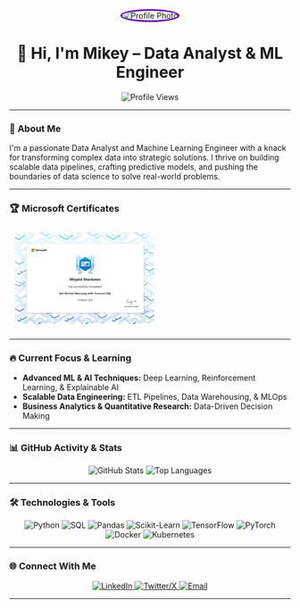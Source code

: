 <div align="center">
  <!-- Profile Photo -->
  <img src="https://github.com/MarsX-2002.png" alt="Profile Photo" width="150" style="border-radius: 50%; border: 3px solid #6a0dad;" />

  
  <h1>👋 Hi, I'm Mikey – Data Analyst & ML Engineer</h1>

  <img src="https://komarev.com/ghpvc/?username=MarsX-2002&color=blueviolet" alt="Profile Views" />
</div>

---

### 📌 **About Me**

I'm a passionate Data Analyst and Machine Learning Engineer with a knack for transforming complex data into strategic solutions. I thrive on building scalable data pipelines, crafting predictive models, and pushing the boundaries of data science to solve real-world problems.

---

### 🏆 **Microsoft Certificates**

<div align="center">
  <div style="
    display: flex;
    overflow-x: auto;
    gap: 10px;
    padding: 10px;
    scroll-snap-type: x mandatory;
    -webkit-overflow-scrolling: touch;
    scrollbar-width: none;
  ">
    <a href="https://learn.microsoft.com/api/achievements/share/en-gb/MirjalolShavkatov-8998/9X98PYPU?sharingId=F08EACC1D441417C" target="_blank" style="flex: 0 0 auto; scroll-snap-align: center;">
      <img src="https://raw.githubusercontent.com/MarsX-2002/assets/main/microsoft_learn_tsql.png" alt="Microsoft Achievement Badge T-SQL Built-in functions and GROUP BY" width="250" />
    </a>
    </a>
  </div>
</div>


---

### 🔥 **Current Focus & Learning**

- **Advanced ML & AI Techniques:** Deep Learning, Reinforcement Learning, & Explainable AI  
- **Scalable Data Engineering:** ETL Pipelines, Data Warehousing, & MLOps  
- **Business Analytics & Quantitative Research:** Data-Driven Decision Making  

---

### 📊 **GitHub Activity & Stats**

<div align="center">
  <img src="https://github-readme-stats-sigma-five.vercel.app/api?username=MarsX-2002&show_icons=true&theme=tokyonight&hide_border=true" alt="GitHub Stats" />
  
  <img src="https://github-readme-stats-sigma-five.vercel.app/api/top-langs/?username=MarsX-2002&layout=compact&theme=tokyonight&hide_border=true" alt="Top Languages" />
</div>

---

### 🛠️ **Technologies & Tools**

<p align="center">
  <img src="https://img.shields.io/badge/-Python-3776AB?style=flat&logo=python&logoColor=white" alt="Python" />
  <img src="https://img.shields.io/badge/-SQL-4479A1?style=flat&logo=mysql&logoColor=white" alt="SQL" />
  <img src="https://img.shields.io/badge/-Pandas-150458?style=flat&logo=pandas&logoColor=white" alt="Pandas" />
  <img src="https://img.shields.io/badge/-Scikit--Learn-F7931E?style=flat&logo=scikit-learn&logoColor=white" alt="Scikit-Learn" />
  <img src="https://img.shields.io/badge/-TensorFlow-FF6F00?style=flat&logo=tensorflow&logoColor=white" alt="TensorFlow" />
  <img src="https://img.shields.io/badge/-PyTorch-EE4C2C?style=flat&logo=pytorch&logoColor=white" alt="PyTorch" />
  <img src="https://img.shields.io/badge/-Docker-2496ED?style=flat&logo=docker&logoColor=white" alt="Docker" />
  <img src="https://img.shields.io/badge/-Kubernetes-326CE5?style=flat&logo=kubernetes&logoColor=white" alt="Kubernetes" />
</p>

---

### 🌐 **Connect With Me**

<p align="center">
  <a href="https://www.linkedin.com/in/mirjalol-shavkatov/">
    <img src="https://img.shields.io/badge/LinkedIn-%230A66C2.svg?style=flat&logo=linkedin&logoColor=white" alt="LinkedIn" />
  </a>
  <a href="https://x.com/mickeyfounder">
    <img src="https://img.shields.io/badge/X-%231DA1F2.svg?style=flat&logo=twitter&logoColor=white" alt="Twitter/X" />
  </a>
  <a href="mailto:your-email@example.com">
    <img src="https://img.shields.io/badge/Email-D14836?style=flat&logo=gmail&logoColor=white" alt="Email" />
  </a>
</p>

---
